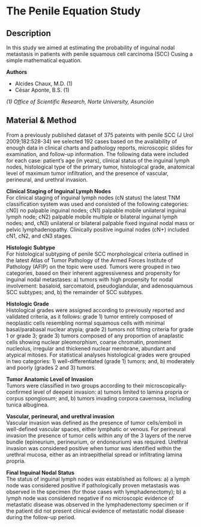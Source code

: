 The Penile Equation Study
=========================

## Description
In this study we aimed at estimating the probability of inguinal nodal metastasis in patients with penile squamous cell carcinoma (SCC) Cusing a simple mathematical equation.

**Authors**
* Alcides Chaux, M.D. (1)  
* César Aponte, B.S. (1)  

*(1) Office of Scientific Research, Norte University, Asunción*

## Material & Method
From a previously published dataset of 375 pateints with penile SCC (J Urol 2009;182:528-34) we selected 192 cases based on the availability of enough data in clinical charts and pathology reports, microscopic slides for examination, and follow-up information. The following data were included for each case: patient’s age (in years), clinical status of the inguinal lymph nodes, histological type of the primary tumor, histological grade, anatomical level of maximum tumor infiltration, and the presence of vascular, perineural, and urethral invasion. 

**Clinical Staging of Inguinal Lymph Nodes**  
For clinical staging of inguinal lymph nodes (cN status) the latest TNM classification system was used and consisted of the following categories: cN0) no palpable inguinal nodes; cN1) palpable mobile unilateral inguinal lymph node; cN2) palpable mobile multiple or bilateral inguinal lymph nodes; and, cN3) unilateral or bilateral palpable fixed inguinal nodal mass or pelvic lymphadenopathy. Clinically positive inguinal nodes (cN+) included cN1, cN2, and cN3 stages.

**Histologic Subtype**  
For histological subtyping of penile SCC morphological criteria outlined in the latest Atlas of Tumor Pathology of the Armed Forces Institute of Pathology (AFIP) on the topic were used. Tumors were grouped in two categories, based on their inherent aggressiveness and propensity for inguinal nodal metastases: a) tumors with high propensity for nodal involvement: basaloid, sarcomatoid, pseudoglandular, and adenosquamous SCC subtypes; and, b) the remainder of SCC subtypes.

**Histologic Grade**  
Histological grades were assigned according to previously reported and validated criteria, as it follows: grade 1) tumor entirely composed of neoplastic cells resembling normal squamous cells with minimal basal/parabasal nuclear atypia; grade 2) tumors not fitting criteria for grade 1 or grade 3; grade 3) tumors composed of any proportion of anaplastic cells showing nuclear pleomorphism, coarse chromatin, prominent nucleolus, irregular and thickened nuclear membrane, abundant and atypical mitoses. For statistical analyses histological grades were grouped in two categories: 1) well-differentiated (grade 1) tumors; and, b) moderately and poorly (grades 2 and 3) tumors.

**Tumor Anatomic Level of Invasion**  
Tumors were classified in two groups according to their microscopically-confirmed level of deepest invasion: a) tumors limited to lamina propria or corpus spongiosum; and, b) tumors invading corpora cavernosa, including tunica albuginea.

**Vascular, perineural, and urethral invasion**  
Vascular invasion was defined as the presence of tumor cells/emboli in well-defined vascular spaces, either lymphatic or venous. For perineural invasion the presence of tumor cells within any of the 3 layers of the nerve bundle (epineurium, perineurium, or endoneurium) was required. Urethral invasion was considered positive when tumor was identified within the urethral mucosa, either as an intraepithelial spread or infiltrating lamina propria.

**Final Inguinal Nodal Status**  
The status of inguinal lymph nodes was established as follows: a) a lymph node was considered positive if pathologically proven metastasis was observed in the specimen (for those cases with lymphadenectomy); b) a lymph node was considered negative if no microscopic evidence of metastatic disease was observed in the lymphadenectomy specimen or if the patient did not present clinical evidence of metastatic nodal disease during the follow-up period.